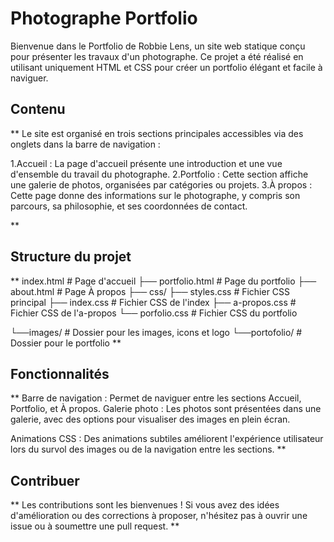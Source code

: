 # Photographe Portfolio
Bienvenue dans le Portfolio de Robbie Lens, un site web statique conçu pour présenter les travaux d'un photographe. Ce projet a été réalisé en utilisant uniquement HTML et CSS pour créer un portfolio élégant et facile à naviguer.

## Contenu
**
Le site est organisé en trois sections principales accessibles via des onglets dans la barre de navigation :

1.Accueil : La page d'accueil présente une introduction et une vue d'ensemble du travail du photographe.
2.Portfolio : Cette section affiche une galerie de photos, organisées par catégories ou projets.
3.À propos : Cette page donne des informations sur le photographe, y compris son parcours, sa philosophie, et ses coordonnées de contact.

**
## Structure du projet
**
index.html              # Page d'accueil
├── portfolio.html      # Page du portfolio
├── about.html          # Page À propos
├── css/
    ├── styles.css      # Fichier CSS principal
    ├── index.css       # Fichier CSS de l'index
    ├── a-propos.css    # Fichier CSS de l'a-propos
    └── porfolio.css    # Fichier CSS du portfolio
 
└──images/              # Dossier pour les images, icons et logo
└──portofolio/          # Dossier pour le portfolio 
**
## Fonctionnalités
**
Barre de navigation : Permet de naviguer entre les sections Accueil, Portfolio, et À propos.
Galerie photo : Les photos sont présentées dans une galerie, avec des options pour visualiser des images en plein écran.
<!-- Responsive Design : Le site est conçu pour être visuellement attrayant sur divers appareils, des ordinateurs de bureau aux smartphones. -->
Animations CSS : Des animations subtiles améliorent l'expérience utilisateur lors du survol des images ou de la navigation entre les sections.
**
## Contribuer
**
Les contributions sont les bienvenues ! Si vous avez des idées d'amélioration ou des corrections à proposer, n'hésitez pas à ouvrir une issue ou à soumettre une pull request.
**